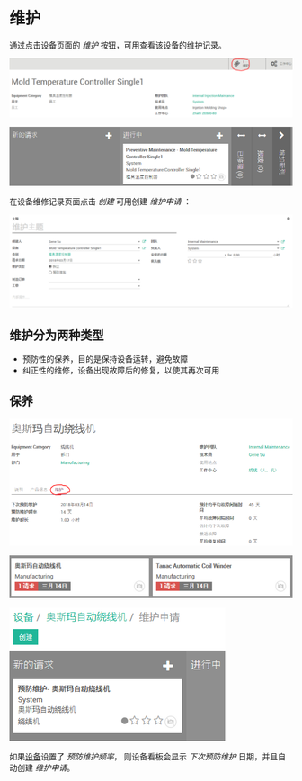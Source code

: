 # 维护

通过点击设备页面的 _维护_ 按钮，可用查看该设备的维护记录。

![设备：维护](_images/equipment5.PNG)

![设备维护记录](_images/equipment6.PNG)

在设备维修记录页面点击 _创建_ 可用创建 _维护申请_ ：

![新建维护申请](_images/Maintenance4.PNG)

## 维护分为两种类型

* 预防性的保养，目的是保持设备运转，避免故障
* 纠正性的维修，设备出现故障后的修复，以使其再次可用

## 保养

![设备设置：维护](_images/equipment3.PNG)

![设备看板](_images/equipment4.PNG)

![维护申请](_images/equipment7.PNG)

如果[设备](equipment.md)设置了 _预防维护频率_， 则设备看板会显示 _下次预防维护_ 日期，并且自动创建 _维护申请_。
